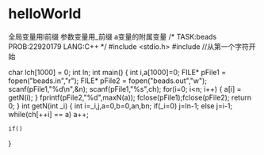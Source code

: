 # helloWorld
全局变量用l前缀
参数变量用_前缀
a变量的附属变量
/*
TASK:beads
PROB:22920179
LANG:C++
*/
#include <stdio.h>
#include <iostream>
//从第一个字符开始



char lch[1000] = 0;
int ln;
int main()
{
    int i,a[1000]=0;
    FILE* pFile1 = fopen("beads.in","r");
    FILE* pFile2 = fopen("beads.out","w");
    scanf(pFile1,"%d\n",&n);
    scanf(pFile1,"%s",ch);
    for(i=0; i<n; i++)
    {
        a[i] = getN(i);
    }
    fprintf(pFile2,"%d",maxN(a));
    fclose(pFile1);fclose(pFile2);
    return 0;
}
int getN(int _i)
{
    int i=_i,j,a=0,b=0,an,bn;
    if(_i=0) j=ln-1; else j=i-1;
    while(ch[++i] == a)
        a++;
        
        
    if()



}
